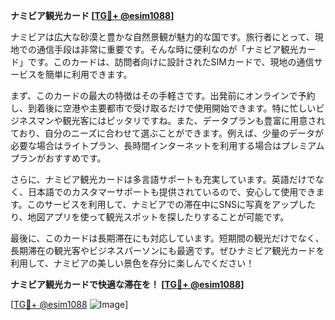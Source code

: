 **ナミビア観光カード [[TG💪+ @esim1088](https://t.me/s/esim1088)]**

ナミビアは広大な砂漠と豊かな自然景観が魅力的な国です。旅行者にとって、現地での通信手段は非常に重要です。そんな時に便利なのが「ナミビア観光カード」です。このカードは、訪問者向けに設計されたSIMカードで、現地の通信サービスを簡単に利用できます。

まず、このカードの最大の特徴はその手軽さです。出発前にオンラインで予約し、到着後に空港や主要都市で受け取るだけで使用開始できます。特に忙しいビジネスマンや観光客にはピッタリですね。また、データプランも豊富に用意されており、自分のニーズに合わせて選ぶことができます。例えば、少量のデータが必要な場合はライトプラン、長時間インターネットを利用する場合はプレミアムプランがおすすめです。

さらに、ナミビア観光カードは多言語サポートも充実しています。英語だけでなく、日本語でのカスタマーサポートも提供されているので、安心して使用できます。このサービスを利用して、ナミビアでの滞在中にSNSに写真をアップしたり、地図アプリを使って観光スポットを探したりすることが可能です。

最後に、このカードは長期滞在にも対応しています。短期間の観光だけでなく、長期滞在の観光客やビジネスパーソンにも最適です。ぜひナミビア観光カードを利用して、ナミビアの美しい景色を存分に楽しんでください！

**ナミビア観光カードで快適な滞在を！ [[TG💪+ @esim1088](https://t.me/s/esim1088)]**

[[TG💪+ @esim1088](https://t.me/s/esim1088) ![Image](https://i.postimg.cc/Y0z9fWf4/image.png)]